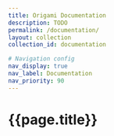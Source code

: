 ```yaml
---
title: Origami Documentation
description: TODO
permalink: /documentation/
layout: collection
collection_id: documentation

# Navigation config
nav_display: true
nav_label: Documentation
nav_priority: 90
---
```



# {{page.title}}
